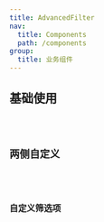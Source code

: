 ```yaml
---
title: AdvancedFilter
nav:
  title: Components
  path: /components
group:
  title: 业务组件
---
```


## 基础使用

<code src="./demos/demo1.tsx" />

## 两侧自定义

<code src="./demos/demo2.tsx" />

## 自定义筛选项

<code src="./demos/demo3.tsx" />

<API />
